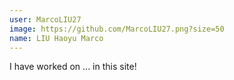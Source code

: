 ```yaml
---
user: MarcoLIU27
image: https://github.com/MarcoLIU27.png?size=50
name: LIU Haoyu Marco
---
```

I have worked on ... in this site!
